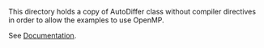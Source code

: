 This directory holds a copy of AutoDiffer class without compiler directives in
order to allow the examples to use OpenMP.

See [Documentation](https://github.com/79-99/cs107-FinalProject/blob/master/docs/documentation.md).